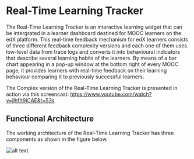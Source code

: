 # Real-Time Learning Tracker


The Real-Time Learning Tracker is an interactive learning widget that can be intergrated in a learner dashboard destined for MOOC learners on the  edX  platform.  This real-time feedback mechanism for edX learners consists of three different feedback complexity versions and each one of them uses low-level data from trace logs and converts it into behavioural indicators that describe several learning habits of the learners. By means of a bar chart appearing in a pop-up window at the bottom right of every MOOC page, it provides learners with real-time feedback on their learning behaviour comparing it to previously successful learners. 

The Complex version of the Real-Time Learning Tracker is presented in action via this screencast: https://www.youtube.com/watch?v=jlhfIt9iCAE&t=53s

## Functional Architecture

The working architecture of the Real-Time Learning Tracker has three components as shown in the figure below.

![alt text](https://github.com/gatou92/RealTimeLearningTracker/blob/master/images/RLT_FuncionalArchitecture.jpg)

